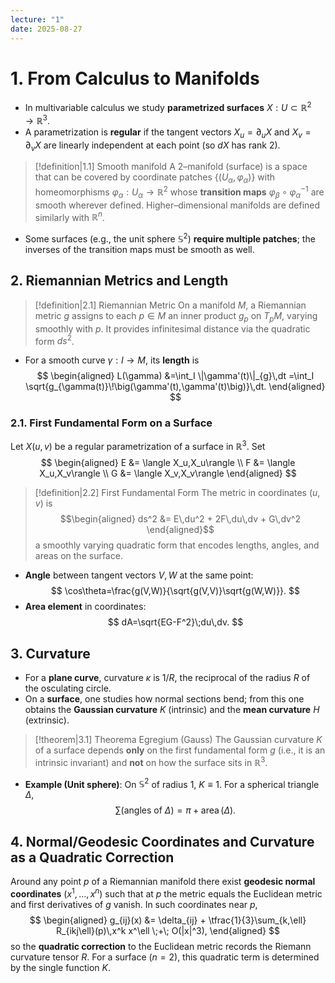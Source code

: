 ```yaml
---
lecture: "1"
date: 2025-08-27
---
```

# 1. From Calculus to Manifolds
- In multivariable calculus we study **parametrized surfaces** $X: U \subset \mathbb{R}^2 \to \mathbb{R}^3$.
- A parametrization is **regular** if the tangent vectors $X_u=\partial_u X$ and $X_v=\partial_v X$ are linearly independent at each point (so $dX$ has rank $2$).

> [!definition|1.1] Smooth manifold
> A $2$–manifold (surface) is a space that can be covered by coordinate patches $\{(U_\alpha,\varphi_\alpha)\}$ with homeomorphisms $\varphi_\alpha:U_\alpha\to\mathbb{R}^2$ whose **transition maps** $\varphi_\beta\circ\varphi_\alpha^{-1}$ are smooth wherever defined. Higher–dimensional manifolds are defined similarly with $\mathbb{R}^n$.

- Some surfaces (e.g., the unit sphere $\mathbb{S}^2$) **require multiple patches**; the inverses of the transition maps must be smooth as well.

## 2. Riemannian Metrics and Length

> [!definition|2.1] Riemannian Metric
> On a manifold $M$, a Riemannian metric $g$ assigns to each $p\in M$ an inner product $g_p$ on $T_pM$, varying smoothly with $p$. It provides infinitesimal distance via the quadratic form $ds^2$.

- For a smooth curve $\gamma:I\to M$, its **length** is
$$
\begin{aligned}
L(\gamma)
&=\int_I \|\gamma'(t)\|_{g}\,dt
=\int_I \sqrt{g_{\gamma(t)}\!\big(\gamma'(t),\gamma'(t)\big)}\,dt.
\end{aligned}
$$
### 2.1. First Fundamental Form on a Surface

Let $X(u,v)$ be a regular parametrization of a surface in $\mathbb{R}^3$. Set
$$
\begin{aligned}
E &= \langle X_u,X_u\rangle \\
F &= \langle X_u,X_v\rangle \\
G &= \langle X_v,X_v\rangle
\end{aligned}
$$

> [!definition|2.2] First Fundamental Form
> The metric in coordinates $(u,v)$ is
> $$\begin{aligned}
> ds^2 &= E\,du^2 + 2F\,du\,dv + G\,dv^2
> \end{aligned}$$
> a smoothly varying quadratic form that encodes lengths, angles, and areas on the surface.

- **Angle** between tangent vectors $V,W$ at the same point:
$$
\cos\theta=\frac{g(V,W)}{\sqrt{g(V,V)}\sqrt{g(W,W)}}.
$$
- **Area element** in coordinates:
$$
dA=\sqrt{EG-F^2}\;du\,dv.
$$

## 3. Curvature
- For a **plane curve**, curvature $\kappa$ is $1/R$, the reciprocal of the radius $R$ of the osculating circle.
- On a **surface**, one studies how normal sections bend; from this one obtains the **Gaussian curvature** $K$ (intrinsic) and the **mean curvature** $H$ (extrinsic).

> [!theorem|3.1] Theorema Egregium (Gauss) 
> The Gaussian curvature $K$ of a surface depends **only** on the first fundamental form $g$ (i.e., it is an intrinsic invariant) and **not** on how the surface sits in $\mathbb{R}^3$.

- **Example (Unit sphere)**: On $\mathbb{S}^2$ of radius $1$, $K\equiv 1$. For a spherical triangle $\Delta$,
$$
\sum \text{(angles of }\Delta\text{)}=\pi+\operatorname{area}(\Delta).
$$

## 4. Normal/Geodesic Coordinates and Curvature as a Quadratic Correction
Around any point $p$ of a Riemannian manifold there exist **geodesic normal coordinates** $(x^1,\dots,x^n)$ such that at $p$ the metric equals the Euclidean metric and first derivatives of $g$ vanish. In such coordinates near $p$,
$$
\begin{aligned}
g_{ij}(x) &= \delta_{ij} + \tfrac{1}{3}\sum_{k,\ell} R_{ikj\ell}(p)\,x^k x^\ell \;+\; O(|x|^3),
\end{aligned}
$$
so the **quadratic correction** to the Euclidean metric records the Riemann curvature tensor $R$. For a surface ($n=2$), this quadratic term is determined by the single function $K$.